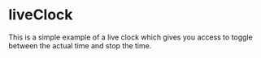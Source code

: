 # liveClock
This is a simple example of a live clock which gives you access to toggle between the actual time and stop the time.
